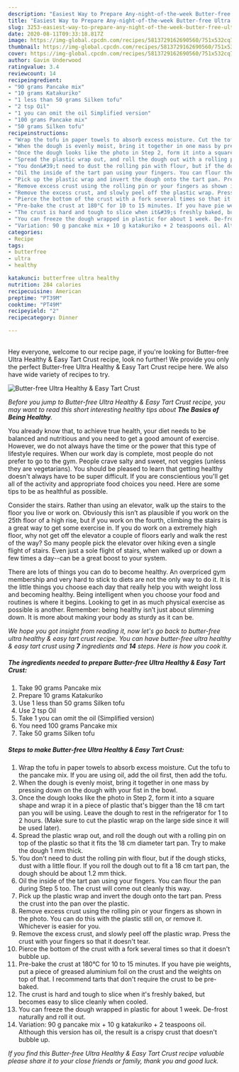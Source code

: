 ```yaml
---
description: "Easiest Way to Prepare Any-night-of-the-week Butter-free Ultra Healthy &amp;amp; Easy Tart Crust"
title: "Easiest Way to Prepare Any-night-of-the-week Butter-free Ultra Healthy &amp;amp; Easy Tart Crust"
slug: 3253-easiest-way-to-prepare-any-night-of-the-week-butter-free-ultra-healthy-and-amp-easy-tart-crust
date: 2020-08-11T09:33:18.817Z
image: https://img-global.cpcdn.com/recipes/5813729162690560/751x532cq70/butter-free-ultra-healthy-easy-tart-crust-recipe-main-photo.jpg
thumbnail: https://img-global.cpcdn.com/recipes/5813729162690560/751x532cq70/butter-free-ultra-healthy-easy-tart-crust-recipe-main-photo.jpg
cover: https://img-global.cpcdn.com/recipes/5813729162690560/751x532cq70/butter-free-ultra-healthy-easy-tart-crust-recipe-main-photo.jpg
author: Gavin Underwood
ratingvalue: 3.4
reviewcount: 14
recipeingredient:
- "90 grams Pancake mix"
- "10 grams Katakuriko"
- "1 less than 50 grams Silken tofu"
- "2 tsp Oil"
- "1 you can omit the oil Simplified version"
- "100 grams Pancake mix"
- "50 grams Silken tofu"
recipeinstructions:
- "Wrap the tofu in paper towels to absorb excess moisture. Cut the tofu to the pancake mix. If you are using oil, add the oil first, then add the tofu."
- "When the dough is evenly moist, bring it together in one mass by pressing down on the dough with your fist in the bowl."
- "Once the dough looks like the photo in Step 2, form it into a square shape and wrap it in a piece of plastic that&#39;s bigger than the 18 cm tart pan you will be using. Leave the dough to rest in the refrigerator for 1 to 2 hours. (Make sure to cut the plastic wrap on the large side since it will be used later)."
- "Spread the plastic wrap out, and roll the dough out with a rolling pin on top of the plastic so that it fits the 18 cm diameter tart pan. Try to make the dough 1 mm thick."
- "You don&#39;t need to dust the rolling pin with flour, but if the dough sticks, dust with a little flour. If you roll the dough out to fit a 18 cm tart pan, the dough should be about 1.2 mm thick."
- "Oil the inside of the tart pan using your fingers. You can flour the pan during Step 5 too. The crust will come out cleanly this way."
- "Pick up the plastic wrap and invert the dough onto the tart pan. Press the crust into the pan over the plastic."
- "Remove excess crust using the rolling pin or your fingers as shown in the photo. You can do this with the plastic still on, or remove it. Whichever is easier for you."
- "Remove the excess crust, and slowly peel off the plastic wrap. Press the crust with your fingers so that it doesn&#39;t tear."
- "Pierce the bottom of the crust with a fork several times so that it doesn&#39;t bubble up."
- "Pre-bake the crust at 180°C for 10 to 15 minutes. If you have pie weights, put a piece of greased aluminium foil on the crust and the weights on top of that. I recommend tarts that don&#39;t require the crust to be pre-baked."
- "The crust is hard and tough to slice when it&#39;s freshly baked, but becomes easy to slice cleanly when cooled."
- "You can freeze the dough wrapped in plastic for about 1 week. De-frost naturally and roll it out."
- "Variation: 90 g pancake mix + 10 g katakuriko + 2 teaspoons oil. Although this version has oil, the result is a crispy crust that doesn&#39;t bubble up."
categories:
- Recipe
tags:
- butterfree
- ultra
- healthy

katakunci: butterfree ultra healthy 
nutrition: 284 calories
recipecuisine: American
preptime: "PT39M"
cooktime: "PT49M"
recipeyield: "2"
recipecategory: Dinner

---
```

<br>
Hey everyone, welcome to our recipe page, if you're looking for Butter-free Ultra Healthy &amp; Easy Tart Crust recipe, look no further! We provide you only the perfect Butter-free Ultra Healthy &amp; Easy Tart Crust recipe here. We also have wide variety of recipes to try.
<br>


![Butter-free Ultra Healthy &amp; Easy Tart Crust](https://img-global.cpcdn.com/recipes/5813729162690560/751x532cq70/butter-free-ultra-healthy-easy-tart-crust-recipe-main-photo.jpg)

<i>Before you jump to Butter-free Ultra Healthy &amp; Easy Tart Crust recipe, you may want to read this short interesting healthy tips about <strong>The Basics of Being Healthy</strong>.</i>

You already know that, to achieve true health, your diet needs to be balanced and nutritious and you need to get a good amount of exercise. However, we do not always have the time or the power that this type of lifestyle requires. When our work day is complete, most people do not prefer to go to the gym. People crave salty and sweet, not veggies (unless they are vegetarians). You should be pleased to learn that getting healthy doesn't always have to be super difficult. If you are conscientious you'll get all of the activity and appropriate food choices you need. Here are some tips to be as healthful as possible.

Consider the stairs. Rather than using an elevator, walk up the stairs to the floor you live or work on. Obviously this isn’t as plausible if you work on the 25th floor of a high rise, but if you work on the fourth, climbing the stairs is a great way to get some exercise in. If you do work on a extremely high floor, why not get off the elevator a couple of floors early and walk the rest of the way? So many people pick the elevator over hiking even a single flight of stairs. Even just a sole flight of stairs, when walked up or down a few times a day--can be a great boost to your system. 

There are lots of things you can do to become healthy. An overpriced gym membership and very hard to stick to diets are not the only way to do it. It is the little things you choose each day that really help you with weight loss and becoming healthy. Being intelligent when you choose your food and routines is where it begins. Looking to get in as much physical exercise as possible is another. Remember: being healthy isn’t just about slimming down. It is more about making your body as sturdy as it can be. 


<i>We hope you got insight from reading it, now let's go back to butter-free ultra healthy &amp; easy tart crust recipe. You can have butter-free ultra healthy &amp; easy tart crust using <strong>7</strong> ingredients and <strong>14</strong> steps. Here is how you cook it.
</i>

##### The ingredients needed to prepare Butter-free Ultra Healthy &amp; Easy Tart Crust:

1. Take 90 grams Pancake mix
1. Prepare 10 grams Katakuriko
1. Use 1 less than 50 grams Silken tofu
1. Use 2 tsp Oil
1. Take 1 you can omit the oil (Simplified version)
1. You need 100 grams Pancake mix
1. Take 50 grams Silken tofu


##### Steps to make Butter-free Ultra Healthy &amp; Easy Tart Crust:

1. Wrap the tofu in paper towels to absorb excess moisture. Cut the tofu to the pancake mix. If you are using oil, add the oil first, then add the tofu.
1. When the dough is evenly moist, bring it together in one mass by pressing down on the dough with your fist in the bowl.
1. Once the dough looks like the photo in Step 2, form it into a square shape and wrap it in a piece of plastic that&#39;s bigger than the 18 cm tart pan you will be using. Leave the dough to rest in the refrigerator for 1 to 2 hours. (Make sure to cut the plastic wrap on the large side since it will be used later).
1. Spread the plastic wrap out, and roll the dough out with a rolling pin on top of the plastic so that it fits the 18 cm diameter tart pan. Try to make the dough 1 mm thick.
1. You don&#39;t need to dust the rolling pin with flour, but if the dough sticks, dust with a little flour. If you roll the dough out to fit a 18 cm tart pan, the dough should be about 1.2 mm thick.
1. Oil the inside of the tart pan using your fingers. You can flour the pan during Step 5 too. The crust will come out cleanly this way.
1. Pick up the plastic wrap and invert the dough onto the tart pan. Press the crust into the pan over the plastic.
1. Remove excess crust using the rolling pin or your fingers as shown in the photo. You can do this with the plastic still on, or remove it. Whichever is easier for you.
1. Remove the excess crust, and slowly peel off the plastic wrap. Press the crust with your fingers so that it doesn&#39;t tear.
1. Pierce the bottom of the crust with a fork several times so that it doesn&#39;t bubble up.
1. Pre-bake the crust at 180°C for 10 to 15 minutes. If you have pie weights, put a piece of greased aluminium foil on the crust and the weights on top of that. I recommend tarts that don&#39;t require the crust to be pre-baked.
1. The crust is hard and tough to slice when it&#39;s freshly baked, but becomes easy to slice cleanly when cooled.
1. You can freeze the dough wrapped in plastic for about 1 week. De-frost naturally and roll it out.
1. Variation: 90 g pancake mix + 10 g katakuriko + 2 teaspoons oil. Although this version has oil, the result is a crispy crust that doesn&#39;t bubble up.


<i>If you find this Butter-free Ultra Healthy &amp; Easy Tart Crust recipe valuable please share it to your close friends or family, thank you and good luck.</i>
